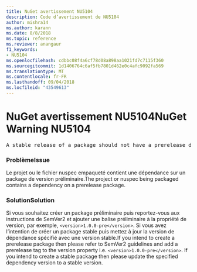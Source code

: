 ```yaml
---
title: NuGet avertissement NU5104
description: Code d’avertissement de NU5104
author: mishra14
ms.author: karann
ms.date: 8/8/2018
ms.topic: reference
ms.reviewer: anangaur
f1_keywords:
- NU5104
ms.openlocfilehash: cdbbc08f4a6cf78d08a898aa1021fd7c7115f360
ms.sourcegitcommit: 1d1406764c6af5fb7801d462e0c4afc9092fa569
ms.translationtype: MT
ms.contentlocale: fr-FR
ms.lasthandoff: 09/04/2018
ms.locfileid: "43549613"
---
```

# <a name="nuget-warning-nu5104"></a><span data-ttu-id="47855-103">NuGet avertissement NU5104</span><span class="sxs-lookup"><span data-stu-id="47855-103">NuGet Warning NU5104</span></span>
<pre>A stable release of a package should not have a prerelease dependency. Either modify the version spec of dependency "NuGet.Versioning [4.7.0-preview4.5065, )" or update the version field in the nuspec.</pre>

### <a name="issue"></a><span data-ttu-id="47855-104">Problème</span><span class="sxs-lookup"><span data-stu-id="47855-104">Issue</span></span>

<span data-ttu-id="47855-105">Le projet ou le fichier nuspec empaqueté contient une dépendance sur un package de version préliminaire.</span><span class="sxs-lookup"><span data-stu-id="47855-105">The project or nuspec being packaged contains a dependency on a prerelease package.</span></span>


### <a name="solution"></a><span data-ttu-id="47855-106">Solution</span><span class="sxs-lookup"><span data-stu-id="47855-106">Solution</span></span>

<span data-ttu-id="47855-107">Si vous souhaitez créer un package préliminaire puis reportez-vous aux instructions de SemVer2 et ajouter une balise préliminaire à la propriété de version, par exemple, `<version>1.0.0-pre</version>`. Si vous avez l’intention de créer un package stable puis mettez à jour la version de dépendance spécifié avec une version stable.</span><span class="sxs-lookup"><span data-stu-id="47855-107">If you intend to create a prerelease package then please refer to SemVer2 guidelines and add a prerelease tag to the version property i.e. `<version>1.0.0-pre</version>`. If you intend to create a stable package then please update the specified dependency version to a stable version.</span></span>

